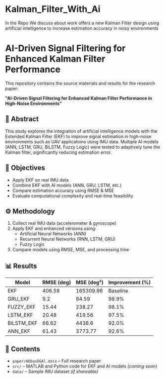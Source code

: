 # Kalman_Filter_With_Ai
In the Repo We discuss about work offers a new Kalman Filter design using artificial intelligence to increase estimation accuracy in noisy environments
# AI-Driven Signal Filtering for Enhanced Kalman Filter Performance

This repository contains the source materials and results for the research paper:

**"AI-Driven Signal Filtering for Enhanced Kalman Filter Performance in High-Noise Environments"**



## 🧠 Abstract
This study explores the integration of artificial intelligence models with the Extended Kalman Filter (EKF) to improve signal estimation in high-noise environments such as UAV applications using IMU data. Multiple AI models (ANN, LSTM, GRU, BiLSTM, Fuzzy Logic) were tested to adaptively tune the Kalman filter, significantly reducing estimation error.

## 🎯 Objectives
- Apply EKF on real IMU data
- Combine EKF with AI models (ANN, GRU, LSTM, etc.)
- Compare estimation accuracy using RMSE & MSE
- Evaluate computational complexity and real-time feasibility

## ⚙️ Methodology
1. Collect real IMU data (accelerometer & gyroscope)
2. Apply EKF and enhanced versions using:
   - Artificial Neural Networks (ANN)
   - Recurrent Neural Networks (RNN, LSTM, GRU)
   - Fuzzy Logic
3. Compare models using RMSE, MSE, and processing time

## 📊 Results

| Model       | RMSE (deg) | MSE (deg²) | Improvement (%) |
|-------------|-------------|--------------|------------------|
| EKF         | 406.58      | 165309.96    | Baseline         |
| GRU_EKF     | 9.2         | 84.59        | 98.9%            |
| FUZZY_EKF   | 15.44       | 238.27       | 98.1%            |
| LSTM_EKF    | 20.48       | 419.56       | 97.5%            |
| BiLSTM_EKF  | 66.62       | 4438.6       | 92.0%            |
| ANN_EKF     | 61.43       | 3773.77      | 92.6%            |

## 📁 Contents
- `paper/AbbasOGAl.docx` – Full research paper
- `src/` – MATLAB and Python code for EKF and AI models *(coming soon)*
- `data/` – Sample IMU dataset *(if shareable)*

